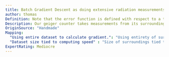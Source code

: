 ```yaml
---
title: Batch Gradient Descent as doing extensive radiation measurements to find a safezone.
author: thomas
Definition: Note that the error function is defined with respect to a training set, and so each step requires that the entire training set be processed in order to evaluate ∇f(x). Techniques that use the whole data set at once are called batch methods.
Description: Our geiger counter takes measurements from its surroundings in order to calculate a direction that we need to move to. Batch gradient descent is like using all of our surroundings to calculate what direction we need to go to. This, of course, means our calculations are tied to how large our surroundings are. If our area grows, so does the time it takes to calculate the radiation and the direction we need to go into.
OriginSource: "Handmade"
Mapping:
  "Using entire dataset to calculate gradient.": "Using entirety of surroundings in order to measure direction"
  "Dataset size tied to computing speed" : "Size of surroundings tied to calculation time"
ExpertRating: Mediocre
---
```

